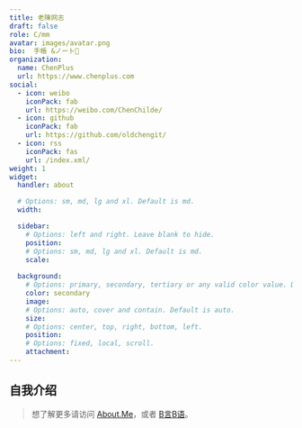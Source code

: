 ```yaml
---
title: 老陳网志
draft: false
role: C/mm
avatar: images/avatar.png
bio:  手帳 &ノート📘   
organization:
  name: ChenPlus
  url: https://www.chenplus.com
social:
  - icon: weibo
    iconPack: fab
    url: https://weibo.com/ChenChilde/
  - icon: github
    iconPack: fab
    url: https://github.com/oldchengit/
  - icon: rss
    iconPack: fas
    url: /index.xml/
weight: 1
widget:
  handler: about

  # Options: sm, md, lg and xl. Default is md.
  width:

  sidebar:
    # Options: left and right. Leave blank to hide.
    position:
    # Options: sm, md, lg and xl. Default is md.
    scale:
  
  background:
    # Options: primary, secondary, tertiary or any valid color value. Default is primary.
    color: secondary
    image:
    # Options: auto, cover and contain. Default is auto.
    size:
    # Options: center, top, right, bottom, left.
    position:
    # Options: fixed, local, scroll.
    attachment: 
---
```


## 自我介绍

> 想了解更多请访问 [About.Me](/about/)，或者 [B言B语](https://bb.chenplus.com/)。



